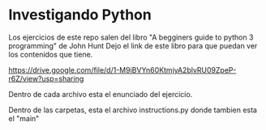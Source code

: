 # Investigando Python
Los ejercicios de este repo salen del libro "A begginers guide to python 3 programming" de John Hunt
Dejo el link de este libro para que puedan ver los contenidos que tiene.

https://drive.google.com/file/d/1-M9iBVYn60KtmjyA2blvRU09ZpeP-r6Z/view?usp=sharing


Dentro de cada archivo esta el enunciado del ejercicio.

Dentro de las carpetas, esta el archivo instructions.py donde tambien esta el "main"
